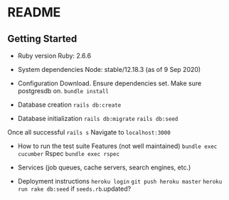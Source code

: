 # README

## Getting Started
* Ruby version
Ruby: 2.6.6

* System dependencies
Node: stable/12.18.3 (as of 9 Sep 2020)

* Configuration
Download.
Ensure dependencies set.
Make sure postgresdb on.
`bundle install`

* Database creation
`rails db:create`

* Database initialization
`rails db:migrate`
`rails db:seed`

Once all successful
`rails s`
Navigate to `localhost:3000`

* How to run the test suite
Features (not well maintained) `bundle exec cucumber`
Rspec `bundle exec rspec`

* Services (job queues, cache servers, search engines, etc.)

* Deployment instructions
`heroku login`
`git push heroku master`
`heroku run rake db:seed` if `seeds.rb`.updated?